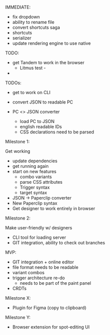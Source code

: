 IMMEDIATE:

- fix dropdown
- ability to rename file
- convert shortcuts saga
- shortcuts
- serializer
- update rendering engine to use native

TODO:

- get Tandem to work in the browser
  - Litmus test -
-

TODOs:

- get to work on CLI
- convert JSON to readable PC

- PC <> JSON converter
  - load PC to JSON
  - english readable IDs
  - CSS declarations need to be parsed

Milestone 1:

Get working

- update dependencies
- get running again
- start on new features
  - combo variants
  - parse CSS attributes
  - Trigger syntax
  - target syntax
- JSON -> Paperclip converter
- New Paperclip syntax
- Get designer to work entirely in browser

Milestone 2:

Make user-friendly w/ designers

- CLI tool for loading server
- GIT integration, ability to check out branches

MVP:

- GIT integration + online editor
- file format needs to be readable
- variant combos
- trigger architecture re-do
  - needs to be part of the paint panel
- CRDTs

Milestone X:

- Plugin for Figma (copy to clipboard)

Milestone Y:

- Browser extension for spot-editing UI
